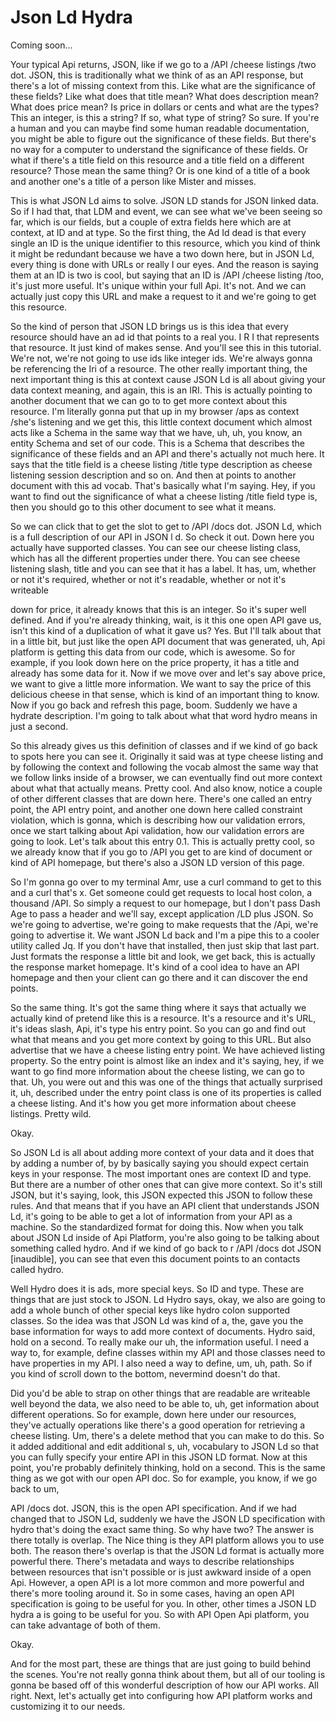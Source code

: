 # Json Ld Hydra

Coming soon...

Your typical Api returns, JSON, like if we go to a /API /cheese listings /two dot.
JSON, this is traditionally what we think of as an API response, but there's a lot of
missing context from this. Like what are the significance of these fields? Like what
does that title mean? What does description mean? What does price mean? Is price in
dollars or cents and what are the types? This an integer, is this a string? If so,
what type of string? So sure. If you're a human and you can maybe find some human
readable documentation, you might be able to figure out the significance of these
fields. But there's no way for a computer to understand the significance of these
fields. Or what if there's a title field on this resource and a title field on a
different resource? Those mean the same thing? Or is one kind of a title of a book
and another one's a title of a person like Mister and misses.

This is what JSON Ld aims to solve. JSON LD stands for JSON linked data. So if I had
that, that LDM and event, we can see what we've been seeing so far, which is our
fields, but a couple of extra fields here which are at context, at ID and at type. So
the first thing, the Ad Id dead is that every single an ID is the unique identifier
to this resource, which you kind of think it might be redundant because we have a two
down here, but in JSON Ld, every thing is done with URLs or really I our eyes. And
the reason is saying them at an ID is two is cool, but saying that an ID is /API
/cheese listing /too, it's just more useful. It's unique within your full Api. It's
not. And we can actually just copy this URL and make a request to it and we're going
to get this resource.

So the kind of person that JSON LD brings us is this idea that every resource should
have an ad id that points to a real you. I R I that represents that resource. It just
kind of makes sense. And you'll see this in this tutorial. We're not, we're not going
to use ids like integer ids. We're always gonna be referencing the Iri of a resource.
The other really important thing, the next important thing is this at context cause
JSON Ld is all about giving your data context meaning, and again, this is an IRI.
This is actually pointing to another document that we can go to to get more context
about this resource. I'm literally gonna put that up in my browser /aps as context
/she's listening and we get this, this little context document which almost acts like
a Schema in the same way that we have, uh, uh, you know, an entity Schema and set of
our code. This is a Schema that describes the significance of these fields and an API
and there's actually not much here. It says that the title field is a cheese listing
/title type description as cheese listening session description and so on. And then
at points to another document with this ad vocab. That's basically what I'm saying.
Hey, if you want to find out the significance of what a cheese listing /title field
type is, then you should go to this other document to see what it means.

So we can click that to get the slot to get to /API /docs dot. JSON Ld, which is a
full description of our API in JSON l d. So check it out. Down here you actually have
supported classes. You can see our cheese listing class, which has all the different
properties under there. You can see cheese listening slash, title and you can see
that it has a label. It has, um, whether or not it's required, whether or not it's
readable, whether or not it's writeable

down for price, it already knows that this is an integer. So it's super well defined.
And if you're already thinking, wait, is it this one open API gave us, isn't this
kind of a duplication of what it gave us? Yes. But I'll talk about that in a little
bit, but just like the open API document that was generated, uh, Api platform is
getting this data from our code, which is awesome. So for example, if you look down
here on the price property, it has a title and already has some data for it. Now if
we move over and let's say above price, we want to give a little more information. We
want to say the price of this delicious cheese in that sense, which is kind of an
important thing to know. Now if you go back and refresh this page, boom. Suddenly we
have a hydrate description. I'm going to talk about what that word hydro means in
just a second.

So this already gives us this definition of classes and if we kind of go back to
spots here you can see it. Originally it said was at type cheese listing and by
following the context and following the vocab almost the same way that we follow
links inside of a browser, we can eventually find out more context about what that
actually means. Pretty cool. And also know, notice a couple of other different
classes that are down here. There's one called an entry point, the API entry point,
and another one down here called constraint violation, which is gonna, which is
describing how our validation errors, once we start talking about Api validation, how
our validation errors are going to look. Let's talk about this entry 0.1. This is
actually pretty cool, so we already know that if you go to /API you get to are kind
of document or kind of API homepage, but there's also a JSON LD version of this page.

So I'm gonna go over to my terminal Amr, use a curl command to get to this and a curl
that's x. Get someone could get requests to local host colon, a thousand /API. So
simply a request to our homepage, but I don't pass Dash Age to pass a header and
we'll say, except application /LD plus JSON. So we're going to advertise, we're going
to make requests that the /Api, we're going to advertise it. We want JSON Ld back and
I'm a pipe this to a cooler utility called Jq. If you don't have that installed, then
just skip that last part. Just formats the response a little bit and look, we get
back, this is actually the response market homepage. It's kind of a cool idea to have
an API homepage and then your client can go there and it can discover the end points.

So the same thing. It's got the same thing where it says that actually we actually
kind of pretend like this is a resource. It's a resource and it's URL, it's ideas
slash, Api, it's type his entry point. So you can go and find out what that means and
you get more context by going to this URL. But also advertise that we have a cheese
listing entry point. We have achieved listing property. So the entry point is almost
like an index and it's saying, hey, if we want to go find more information about the
cheese listing, we can go to that. Uh, you were out and this was one of the things
that actually surprised it, uh, described under the entry point class is one of its
properties is called a cheese listing. And it's how you get more information about
cheese listings. Pretty wild.

Okay.

So JSON Ld is all about adding more context of your data and it does that by adding a
number of, by by basically saying you should expect certain keys in your response.
The most important ones are context ID and type. But there are a number of other ones
that can give more context. So it's still JSON, but it's saying, look, this JSON
expected this JSON to follow these rules. And that means that if you have an API
client that understands JSON Ld, it's going to be able to get a lot of information
from your API as a machine. So the standardized format for doing this. Now when you
talk about JSON Ld inside of Api Platform, you're also going to be talking about
something called hydro. And if we kind of go back to r /API /docs dot JSON
[inaudible], you can see that even this document points to an contacts called hydro.

Well Hydro does it is ads, more special keys. So ID and type. These are things that
are just stock to JSON. Ld Hydro says, okay, we also are going to add a whole bunch
of other special keys like hydro colon supported classes. So the idea was that JSON
Ld was kind of a, the, gave you the base information for ways to add more context of
documents. Hydro said, hold on a second. To really make our uh, the information
useful. I need a way to, for example, define classes within my API and those classes
need to have properties in my API. I also need a way to define, um, uh, path. So if
you kind of scroll down to the bottom, nevermind doesn't do that.

Did you'd be able to strap on other things that are readable are writeable well
beyond the data, we also need to be able to, uh, get information about different
operations. So for example, down here under our resources, they've actually
operations like there's a good operation for retrieving a cheese listing. Um, there's
a delete method that you can make to do this. So it added additional and edit
additional s, uh, vocabulary to JSON Ld so that you can fully specify your entire API
in this JSON LD format. Now at this point, you're probably definitely thinking, hold
on a second. This is the same thing as we got with our open API doc. So for example,
you know, if we go back to um,

API /docs dot. JSON, this is the open API specification. And if we had changed that
to JSON Ld, suddenly we have the JSON LD specification with hydro that's doing the
exact same thing. So why have two? The answer is there totally is overlap. The Nice
thing is they API platform allows you to use both. The reason there's overlap is that
the JSON Ld format is actually more powerful there. There's metadata and ways to
describe relationships between resources that isn't possible or is just awkward
inside of a open Api. However, a open API is a lot more common and more powerful and
there's more tooling around it. So in some cases, having an open API specification is
going to be useful for you. In other, other times a JSON LD hydra a is going to be
useful for you. So with API Open Api platform, you can take advantage of both of
them.

Okay.

And for the most part, these are things that are just going to build behind the
scenes. You're not really gonna think about them, but all of our tooling is gonna be
based off of this wonderful description of how our API works. All right. Next, let's
actually get into configuring how API platform works and customizing it to our needs.